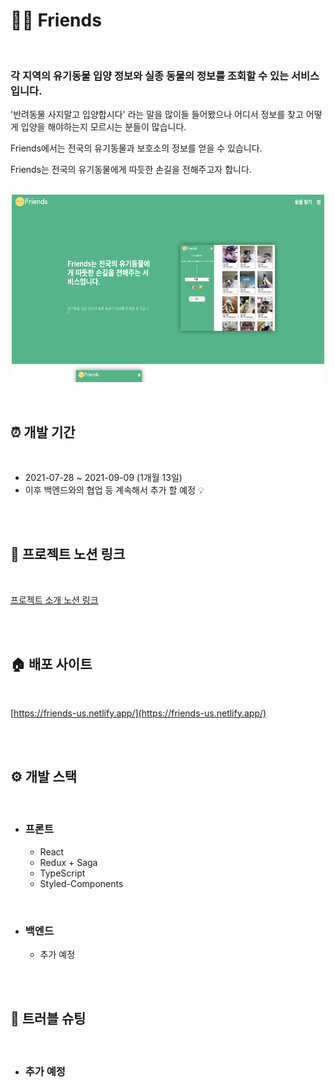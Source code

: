# 🐶🐱 Friends

<br />

### 각 지역의 유기동물 입양 정보와 실종 동물의 정보를 조회할 수 있는 서비스입니다.

'반려동물 사지말고 입양합시다' 라는 말을 많이들 들어봤으나 어디서 정보를 찾고 어떻게 입양을 해야하는지 모르시는 분들이 많습니다.
<br />

Friends에서는 전국의 유기동물과 보호소의 정보를 얻을 수 있습니다.
<br />

Friends는 전국의 유기동물에게 따듯한 손길을 전해주고자 합니다.
<br />
<br />

<p align="center"><img src="public/img/screen.png"  width="500" height="300"></p>

<br />

## ⏰ 개발 기간

<br />

- 2021-07-28 ~ 2021-09-09 (1개월 13일)
- 이후 백엔드와의 협업 등 계속해서 추가 할 예정 💡

<br />
<br />

## 📒 프로젝트 노션 링크

<br />

[프로젝트 소개 노션 링크](https://holly-monarch-69a.notion.site/Friends-7d37c804379a4c99bcc2f77369f547f4)

<br />
<br />

## 🏠 배포 사이트

<br />

[https://friends-us.netlify.app/](https://friends-us.netlify.app/)

<br />
<br />

## ⚙️ 개발 스택

<br />

- ### 프론트
  - React
  - Redux + Saga
  - TypeScript
  - Styled-Components

<br />

- ### 백엔드
  - 추가 예정

<br />
<br />

## 🔨 트러블 슈팅

<br />

- ### 추가 예정

<br />
<br />
